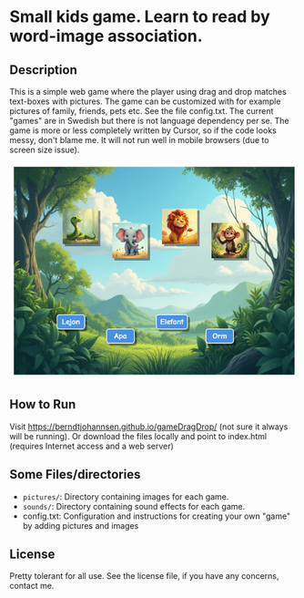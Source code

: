 # Small kids game. Learn to read by word-image association. 

## Description
This is a simple web game where the player using drag and drop matches text-boxes with pictures. The game can be customized with for example pictures of family, friends, pets etc. See the file config.txt. The current "games" are in Swedish but there is not language dependency per se. The game is more or less completely written by Cursor, so if the code looks messy, don't blame me. It will not run well in mobile browsers (due to screen size issue).

![](example.png)

## How to Run
Visit https://berndtjohannsen.github.io/gameDragDrop/ (not sure it always will be running). Or download the files locally and point to index.html (requires Internet access and a web server)


## Some Files/directories
- `pictures/`: Directory containing images for each game.
- `sounds/`: Directory containing sound effects for each game.
- config.txt: Configuration and instructions for creating your own "game" by  adding pictures and images

## License
Pretty tolerant for all use. See the license file, if you have any concerns, contact me.
